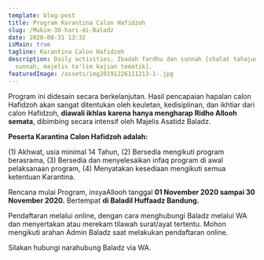 ```yaml
---
template: blog-post
title: Program Karantina Calon Hafidzoh
slug: /Mukim-30-hari-di-Baladz
date: 2020-08-31 13:32
isMain: true
tagline: Karantina Calon Hafidzoh
description: Daily activities; Ibadah fardhu dan sunnah [shalat tahajud , puasa
  sunnah, majelis ta'lim kajian tematik].
featuredImage: /assets/img20191226111213-1-.jpg
---
```

Program ini didesain secara berkelanjutan. Hasil pencapaian hapalan calon Hafidzoh akan sangat ditentukan oleh keuletan, kedisiplinan, dan ikhtiar dari calon Hafidzoh, **diawali ikhlas karena hanya mengharap Ridho Allooh semata**, dibimbing secara intensif oleh Majelis Asatidz Baladz.

**Peserta Karantina Calon Hafidzoh adalah:**

(1) Akhwat, usia minimal 14 Tahun, (2) Bersedia mengikuti program berasrama, (3) Bersedia dan menyelesaikan infaq program di awal pelaksanaan program, (4) Menyatakan kesediaan mengikuti semua ketentuan Karantina.

Rencana mulai Program, insyaAllooh tanggal **01 November 2020 sampai 30 November 2020.** Bertempat **di Baladil Huffaadz Bandung.**

Pendaftaran melalui online, dengan cara menghubungi Baladz melalui WA dan menyertakan atau merekam tilawah surat/ayat tertentu. Mohon mengikuti arahan Admin Baladz saat melakukan pendaftaran online.

Silakan hubungi narahubung Baladz via WA.